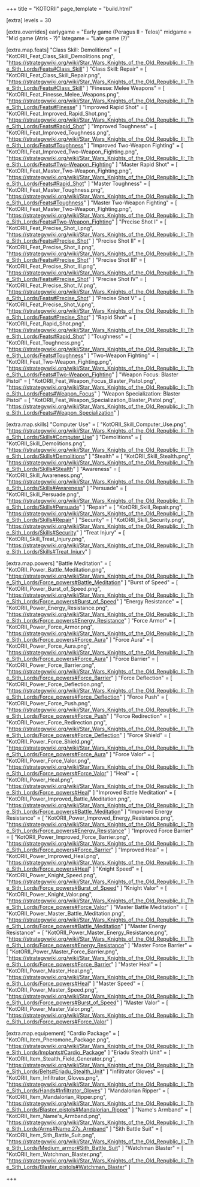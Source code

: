+++
title         = "KOTORII"
page_template = "build.html"

[extra]
levels      = 30

[extra.overrides]
earlygame = "Early game (Peragus II - Telos)"
midgame   = "Mid game (Atris - ?)"
lategame  = "Late game (?)"

[extra.map.feats]
"Class Skill: Demolitions" = [
  "KotORII_Feat_Class_Skill_Demolitions.png",
  "https://strategywiki.org/wiki/Star_Wars_Knights_of_the_Old_Republic_II:_The_Sith_Lords/Feats#Class_Skill"
]
"Class Skill: Repair" = [
  "KotORII_Feat_Class_Skill_Repair.png",
  "https://strategywiki.org/wiki/Star_Wars_Knights_of_the_Old_Republic_II:_The_Sith_Lords/Feats#Class_Skill"
]
"Finesse: Melee Weapons" = [
  "KotORII_Feat_Finesse_Melee_Weapons.png",
  "https://strategywiki.org/wiki/Star_Wars_Knights_of_the_Old_Republic_II:_The_Sith_Lords/Feats#Finesse"
]
"Improved Rapid Shot" = [
  "KotORII_Feat_Improved_Rapid_Shot.png",
  "https://strategywiki.org/wiki/Star_Wars_Knights_of_the_Old_Republic_II:_The_Sith_Lords/Feats#Rapid_Shot"
]
"Improved Toughness" = [
  "KotORII_Feat_Improved_Toughness.png",
  "https://strategywiki.org/wiki/Star_Wars_Knights_of_the_Old_Republic_II:_The_Sith_Lords/Feats#Toughness"
]
"Improved Two-Weapon Fighting" = [
  "KotORII_Feat_Improved_Two-Weapon_Fighting.png",
  "https://strategywiki.org/wiki/Star_Wars_Knights_of_the_Old_Republic_II:_The_Sith_Lords/Feats#Two-Weapon_Fighting"
]
"Master Rapid Shot" = [
  "KotORII_Feat_Master_Two-Weapon_Fighting.png",
  "https://strategywiki.org/wiki/Star_Wars_Knights_of_the_Old_Republic_II:_The_Sith_Lords/Feats#Rapid_Shot"
]
"Master Toughness" = [
  "KotORII_Feat_Master_Toughness.png",
  "https://strategywiki.org/wiki/Star_Wars_Knights_of_the_Old_Republic_II:_The_Sith_Lords/Feats#Toughness"
]
"Master Two-Weapon Fighting" = [
  "KotORII_Feat_Master_Two-Weapon_Fighting.png",
  "https://strategywiki.org/wiki/Star_Wars_Knights_of_the_Old_Republic_II:_The_Sith_Lords/Feats#Two-Weapon_Fighting"
]
"Precise Shot I" = [
  "KotORII_Feat_Precise_Shot_I.png",
  "https://strategywiki.org/wiki/Star_Wars_Knights_of_the_Old_Republic_II:_The_Sith_Lords/Feats#Precise_Shot"
]
"Precise Shot II" = [
  "KotORII_Feat_Precise_Shot_II.png",
  "https://strategywiki.org/wiki/Star_Wars_Knights_of_the_Old_Republic_II:_The_Sith_Lords/Feats#Precise_Shot"
]
"Precise Shot III" = [
  "KotORII_Feat_Precise_Shot_III.png",
  "https://strategywiki.org/wiki/Star_Wars_Knights_of_the_Old_Republic_II:_The_Sith_Lords/Feats#Precise_Shot"
]
"Precise Shot IV" = [
  "KotORII_Feat_Precise_Shot_IV.png",
  "https://strategywiki.org/wiki/Star_Wars_Knights_of_the_Old_Republic_II:_The_Sith_Lords/Feats#Precise_Shot"
]
"Precise Shot V" = [
  "KotORII_Feat_Precise_Shot_V.png",
  "https://strategywiki.org/wiki/Star_Wars_Knights_of_the_Old_Republic_II:_The_Sith_Lords/Feats#Precise_Shot"
]
"Rapid Shot" = [
  "KotORII_Feat_Rapid_Shot.png",
  "https://strategywiki.org/wiki/Star_Wars_Knights_of_the_Old_Republic_II:_The_Sith_Lords/Feats#Rapid_Shot"
]
"Toughness" = [
  "KotORII_Feat_Toughness.png",
  "https://strategywiki.org/wiki/Star_Wars_Knights_of_the_Old_Republic_II:_The_Sith_Lords/Feats#Toughness"
]
"Two-Weapon Fighting" = [
  "KotORII_Feat_Two-Weapon_Fighting.png",
  "https://strategywiki.org/wiki/Star_Wars_Knights_of_the_Old_Republic_II:_The_Sith_Lords/Feats#Two-Weapon_Fighting"
]
"Weapon Focus: Blaster Pistol" = [
  "KotORII_Feat_Weapon_Focus_Blaster_Pistol.png",
  "https://strategywiki.org/wiki/Star_Wars_Knights_of_the_Old_Republic_II:_The_Sith_Lords/Feats#Weapon_Focus"
]
"Weapon Specialization: Blaster Pistol" = [
  "KotORII_Feat_Weapon_Specialization_Blaster_Pistol.png",
  "https://strategywiki.org/wiki/Star_Wars_Knights_of_the_Old_Republic_II:_The_Sith_Lords/Feats#Weapon_Specialization"
]

[extra.map.skills]
"Computer Use" = [
  "KotORII_Skill_Computer_Use.png",
  "https://strategywiki.org/wiki/Star_Wars_Knights_of_the_Old_Republic_II:_The_Sith_Lords/Skills#Computer_Use"
]
"Demolitions" = [
  "KotORII_Skill_Demolitions.png",
  "https://strategywiki.org/wiki/Star_Wars_Knights_of_the_Old_Republic_II:_The_Sith_Lords/Skills#Demolitions"
]
"Stealth" = [
  "KotORII_Skill_Stealth.png",
  "https://strategywiki.org/wiki/Star_Wars_Knights_of_the_Old_Republic_II:_The_Sith_Lords/Skills#Stealth"
]
"Awareness" = [
  "KotORII_Skill_Awareness.png",
  "https://strategywiki.org/wiki/Star_Wars_Knights_of_the_Old_Republic_II:_The_Sith_Lords/Skills#Awareness"
]
"Persuade" = [
  "KotORII_Skill_Persuade.png",
  "https://strategywiki.org/wiki/Star_Wars_Knights_of_the_Old_Republic_II:_The_Sith_Lords/Skills#Persuade"
]
"Repair" = [
  "KotORII_Skill_Repair.png",
  "https://strategywiki.org/wiki/Star_Wars_Knights_of_the_Old_Republic_II:_The_Sith_Lords/Skills#Repair"
]
"Security" = [
  "KotORII_Skill_Security.png",
  "https://strategywiki.org/wiki/Star_Wars_Knights_of_the_Old_Republic_II:_The_Sith_Lords/Skills#Security"
]
"Treat Injury" = [
  "KotORII_Skill_Treat_Injury.png",
  "https://strategywiki.org/wiki/Star_Wars_Knights_of_the_Old_Republic_II:_The_Sith_Lords/Skills#Treat_Injury"
]

[extra.map.powers]
"Battle Meditation" = [
  "KotORII_Power_Battle_Meditation.png",
  "https://strategywiki.org/wiki/Star_Wars_Knights_of_the_Old_Republic_II:_The_Sith_Lords/Force_powers#Battle_Meditation"
]
"Burst of Speed" = [
  "KotORII_Power_Burst_of_Speed.png",
  "https://strategywiki.org/wiki/Star_Wars_Knights_of_the_Old_Republic_II:_The_Sith_Lords/Force_powers#Burst_of_Speed"
]
"Energy Resistance" = [
  "KotORII_Power_Energy_Resistance.png",
  "https://strategywiki.org/wiki/Star_Wars_Knights_of_the_Old_Republic_II:_The_Sith_Lords/Force_powers#Energy_Resistance"
]
"Force Armor" = [
  "KotORII_Power_Force_Armor.png",
  "https://strategywiki.org/wiki/Star_Wars_Knights_of_the_Old_Republic_II:_The_Sith_Lords/Force_powers#Force_Aura"
]
"Force Aura" = [
  "KotORII_Power_Force_Aura.png",
  "https://strategywiki.org/wiki/Star_Wars_Knights_of_the_Old_Republic_II:_The_Sith_Lords/Force_powers#Force_Aura"
]
"Force Barrier" = [
  "KotORII_Power_Force_Barrier.png",
  "https://strategywiki.org/wiki/Star_Wars_Knights_of_the_Old_Republic_II:_The_Sith_Lords/Force_powers#Force_Barrier"
]
"Force Deflection" = [
  "KotORII_Power_Force_Deflection.png",
  "https://strategywiki.org/wiki/Star_Wars_Knights_of_the_Old_Republic_II:_The_Sith_Lords/Force_powers#Force_Deflection"
]
"Force Push" = [
  "KotORII_Power_Force_Push.png",
  "https://strategywiki.org/wiki/Star_Wars_Knights_of_the_Old_Republic_II:_The_Sith_Lords/Force_powers#Force_Push"
]
"Force Redirection" = [
  "KotORII_Power_Force_Redirection.png",
  "https://strategywiki.org/wiki/Star_Wars_Knights_of_the_Old_Republic_II:_The_Sith_Lords/Force_powers#Force_Deflection"
]
"Force Shield" = [
  "KotORII_Power_Force_Shield.png",
  "https://strategywiki.org/wiki/Star_Wars_Knights_of_the_Old_Republic_II:_The_Sith_Lords/Force_powers#Force_Aura"
]
"Force Valor" = [
  "KotORII_Power_Force_Valor.png",
  "https://strategywiki.org/wiki/Star_Wars_Knights_of_the_Old_Republic_II:_The_Sith_Lords/Force_powers#Force_Valor"
]
"Heal" = [
  "KotORII_Power_Heal.png",
  "https://strategywiki.org/wiki/Star_Wars_Knights_of_the_Old_Republic_II:_The_Sith_Lords/Force_powers#Heal"
]
"Improved Battle Meditation" = [
  "KotORII_Power_Improved_Battle_Meditation.png",
  "https://strategywiki.org/wiki/Star_Wars_Knights_of_the_Old_Republic_II:_The_Sith_Lords/Force_powers#Battle_Meditation"
]
"Improved Energy Resistance" = [
  "KotORII_Power_Improved_Energy_Resistance.png",
  "https://strategywiki.org/wiki/Star_Wars_Knights_of_the_Old_Republic_II:_The_Sith_Lords/Force_powers#Energy_Resistance"
]
"Improved Force Barrier" = [
  "KotORII_Power_Improved_Force_Barrier.png",
  "https://strategywiki.org/wiki/Star_Wars_Knights_of_the_Old_Republic_II:_The_Sith_Lords/Force_powers#Force_Barrier"
]
"Improved Heal" = [
  "KotORII_Power_Improved_Heal.png",
  "https://strategywiki.org/wiki/Star_Wars_Knights_of_the_Old_Republic_II:_The_Sith_Lords/Force_powers#Heal"
]
"Knight Speed" = [
  "KotORII_Power_Knight_Speed.png",
  "https://strategywiki.org/wiki/Star_Wars_Knights_of_the_Old_Republic_II:_The_Sith_Lords/Force_powers#Burst_of_Speed"
]
"Knight Valor" = [
  "KotORII_Power_Knight_Valor.png",
  "https://strategywiki.org/wiki/Star_Wars_Knights_of_the_Old_Republic_II:_The_Sith_Lords/Force_powers#Force_Valor"
]
"Master Battle Meditation" = [
  "KotORII_Power_Master_Battle_Meditation.png",
  "https://strategywiki.org/wiki/Star_Wars_Knights_of_the_Old_Republic_II:_The_Sith_Lords/Force_powers#Battle_Meditation"
]
"Master Energy Resistance" = [
  "KotORII_Power_Master_Energy_Resistance.png",
  "https://strategywiki.org/wiki/Star_Wars_Knights_of_the_Old_Republic_II:_The_Sith_Lords/Force_powers#Energy_Resistance"
]
"Master Force Barrier" = [
  "KotORII_Power_Master_Force_Barrier.png",
  "https://strategywiki.org/wiki/Star_Wars_Knights_of_the_Old_Republic_II:_The_Sith_Lords/Force_powers#Force_Barrier"
]
"Master Heal" = [
  "KotORII_Power_Master_Heal.png",
  "https://strategywiki.org/wiki/Star_Wars_Knights_of_the_Old_Republic_II:_The_Sith_Lords/Force_powers#Heal"
]
"Master Speed" = [
  "KotORII_Power_Master_Speed.png",
  "https://strategywiki.org/wiki/Star_Wars_Knights_of_the_Old_Republic_II:_The_Sith_Lords/Force_powers#Burst_of_Speed"
]
"Master Valor" = [
  "KotORII_Power_Master_Valor.png",
  "https://strategywiki.org/wiki/Star_Wars_Knights_of_the_Old_Republic_II:_The_Sith_Lords/Force_powers#Force_Valor"
]

[extra.map.equipement]
"Cardio Package" = [
  "KotORII_Item_Pheromone_Package.png",
  "https://strategywiki.org/wiki/Star_Wars_Knights_of_the_Old_Republic_II:_The_Sith_Lords/Implants#Cardio_Package"
]
"Eriadu Stealth Unit" = [
  "KotORII_Item_Stealth_Field_Generator.png",
  "https://strategywiki.org/wiki/Star_Wars_Knights_of_the_Old_Republic_II:_The_Sith_Lords/Belts#Eriadu_Stealth_Unit"
]
"Infiltrator Gloves" = [
  "KotORII_Item_Infiltrator_Gloves.png",
  "https://strategywiki.org/wiki/Star_Wars_Knights_of_the_Old_Republic_II:_The_Sith_Lords/Hands#Infiltrator_Gloves"
]
"Mandalorian Ripper" = [
  "KotORII_Item_Mandalorian_Ripper.png",
  "https://strategywiki.org/wiki/Star_Wars_Knights_of_the_Old_Republic_II:_The_Sith_Lords/Blaster_pistols#Mandalorian_Ripper"
]
"Name's Armband" = [
  "KotORII_Item_Name's_Armband.png",
  "https://strategywiki.org/wiki/Star_Wars_Knights_of_the_Old_Republic_II:_The_Sith_Lords/Arms#Name.27s_Armband"
]
"Sith Battle Suit" = [
  "KotORII_Item_Sith_Battle_Suit.png",
  "https://strategywiki.org/wiki/Star_Wars_Knights_of_the_Old_Republic_II:_The_Sith_Lords/Medium_armor#Sith_Battle_Suit"
]
"Watchman Blaster" = [
  "KotORII_Item_Watchman_Blaster.png",
  "https://strategywiki.org/wiki/Star_Wars_Knights_of_the_Old_Republic_II:_The_Sith_Lords/Blaster_pistols#Watchman_Blaster"
]

+++